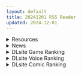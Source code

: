 ```yaml
---
layout: default
title: 20241201 RSS Reader
updated: 2024-12-01
---
```


<details class='content-parent'>
<summary>
Resources
</summary>
<details class='content-child'>
<summary>
<span class='rss-title'> [同人动画]neNeg大佬24年11月新作[fanbox][266MB] </span> <a class='rss-link' href='https://gmgard.com/gm127771' target='_blank'>&nbsp;</a>
<div class='rss-published'> 🕛 20241130 14:56:06</div>
</summary>
<img src="https://static.gmgard.us/Images/upload/17866301914190429.jpg" /><br /><p>依旧稳定发力</p>
</details>
<details class='content-child'>
<summary>
<span class='rss-title'> [SLG/动态/机翻/安卓JOI+pc][RJ01292232][PixleAx]蔗糖·萨居巴斯特/SUCCUBUST·サキュバスト[423M] </span> <a class='rss-link' href='https://gmgard.com/gm127770' target='_blank'>&nbsp;</a>
<div class='rss-published'> 🕛 20241130 14:56:06</div>
</summary>
<img src="https://image.acg.lol/file/2024/11/22/RJ01292232_img_smp5.webp" /><br /><p>游戏介绍
本作是一款由多个部分组成的轻量级策略游戏。
为了成功经营风俗店，应招募具有不同才能的风俗娘，并让她们工作。
根据店铺设施的特点，将风俗娘安排在适合她们的位置，以实现利益最大化。
当然，店铺的原主人会来夺回它。加强成员，保护店铺免受敌对势力的侵害吧！</p>
</details>
<details class='content-child'>
<summary>
<span class='rss-title'> [SLG/官中/PC][RJ01295866][O-MAn-GAMEs]二人はアイドル~NTR!?~[386M] </span> <a class='rss-link' href='https://gmgard.com/gm127769' target='_blank'>&nbsp;</a>
<div class='rss-published'> 🕛 20241130 14:56:06</div>
</summary>
<img src="https://image.acg.lol/file/2024/11/25/RJ01295866_img_smp1-1.webp" /><br /><p>游戏简介
梦想中的偶像之路
这是一款故事选择性模拟游戏，您可以在其中决定偶像团体“Aka☆Yami”成员的命运。
故事可以有一个美好的结局，或者根据你所做的选择，
麻烦和冲突堆积起来，你最终会得到一个糟糕的结局……
如果他们在幕后发生了什么事情，你可以在回想模式下进行检查。</p>
</details>
<details class='content-child'>
<summary>
<span class='rss-title'> [ADV/机翻/PC][RJ01279330][4H社团]劳伦行~新教员劳务伦理行动综合审查~(労倫行~新教員労務倫理行動総合審査~)V1.0[773M] </span> <a class='rss-link' href='https://gmgard.com/gm127768' target='_blank'>&nbsp;</a>
<div class='rss-published'> 🕛 20241130 14:56:06</div>
</summary>
<img src="https://image.acg.lol/file/2024/11/24/RJ01279330_img_smp8.webp" /><br /><p>■剧情概要
■角色
【河澄蛍】
主人公兼主要女主角。就读于当地的公立学校日和东。
中肉中背，发量适中，短发波波头，微卷的乱发成了心头之患。
昔日乃是内向的阴角少年，却在毕业典礼上惊觉心仪的初恋老师竟连自己的名字都未曾记住，此打击令其痛下决心，一念之间奋发图强。
成功地以 XX 身份出道，如今作为大家信赖的委员长在班级中广受欢迎，在所属的女子排球队中也备受信任。
最害怕的是周围人发现自己的阴暗过去。</p>
</details>
<details class='content-child'>
<summary>
<span class='rss-title'> 关于站内投稿压缩包密码设置的公告 </span> <a class='rss-link' href='https://gmgard.com/gm127766' target='_blank'>&nbsp;</a>
<div class='rss-published'> 🕛 20241130 05:11:47</div>
</summary>
<img src="https://static.gmgard.us/Images/upload/86453301311472864.jpg" /><br /><p>由于近期开放注册，站内增加了一批比较活跃的投稿者，首先需要强调的是，对于更多的投稿，大家毫无疑问是欢迎的，更多的新投稿是维持网站活力的根本，这里也再次感谢各位UP的无私付出。</p>
</details>
<details class='content-child'>
<summary>
<span class='rss-title'> [自购][未知字幕组][ばにぃうぉ~か~]OVA 僕にハーレムセフレが出来た理由 #1-4[4K120FPS] </span> <a class='rss-link' href='https://gmgard.com/gm127765' target='_blank'>&nbsp;</a>
<div class='rss-published'> 🕛 20241130 05:00:07</div>
</summary>
<img src="https://static.gmgard.us/Images/upload/72085301245092320.jpg" /><br /><p>[4K120FPS][ばにぃうぉ～か～]OVA 僕にハーレムセフレが出来た理由 ＃1</p>
</details>

</details>
<details class='content-parent'>
<summary>
News
</summary>
<details class='content-child'>
<summary>
<span class='rss-title'> DLsite勁尻12月限時免費《和精靈妻子的甜蜜造人生活》+Sage插畫集0元下載 </span> <a class='rss-link' href='https://www.4gamers.com.tw/news/detail/68746/dlsite-december-2024-free-games' target='_blank'>&nbsp;</a>
<div class='rss-published'> 🕛 20241201 00:32:05</div>
</summary>
<img src="https://img.4gamers.com.tw/news-image/72352835-7fd4-4e88-9cb1-129c48d6ebc3.jpg"/>
諸位請照顧好弟弟
</details>
<details class='content-child'>
<summary>
<span class='rss-title'> G-EIGHT'24「老司機樂園」逛展指南，潛力紳士遊戲《詛咒鎧甲2》《AV導演生活》必逛新品亮相 </span> <a class='rss-link' href='https://www.4gamers.com.tw/news/detail/68735/g-eight-2024-4gentleman-section' target='_blank'>&nbsp;</a>
<div class='rss-published'> 🕛 20241130 20:31:00</div>
</summary>
<img src="https://img.4gamers.com.tw/news-image/b7b4194a-9dc7-4b7e-abf9-0594cc550c83.jpg"/>
我真的沒了
</details>

</details>
<details class='content-parent'>
<summary>
DLsite Game Ranking
</summary>
<details class='content-child'>
<summary>
<span class='rss-title'> IV?AV!! -2nd Girl- [硝石工房] </span> <a class='rss-link' href='https://www.dlsite.com/maniax/work/=/product_id/RJ01290563.html' target='_blank'>&nbsp;</a>
<div class='rss-published'> 🕛 20241201 13:15:32</div>
</summary>
<img src ="http://img.dlsite.jp/modpub/images2/work/doujin/RJ01291000/RJ01290563_img_main.jpg"/><br/>60FPSのぬるぬるムービー。デカパイアイドルのIV撮影をAVに誘導しちゃえ!?
</details>
<details class='content-child'>
<summary>
<span class='rss-title'> 人妻の寝取りはアナルから [Hoi Hoi Hoi] </span> <a class='rss-link' href='https://www.dlsite.com/maniax/work/=/product_id/RJ01292820.html' target='_blank'>&nbsp;</a>
<div class='rss-published'> 🕛 20241201 13:15:32</div>
</summary>
<img src ="http://img.dlsite.jp/modpub/images2/work/doujin/RJ01293000/RJ01292820_img_main.jpg"/><br/>人妻をアナルから寝取るADV
</details>
<details class='content-child'>
<summary>
<span class='rss-title'> MazeCave~俺の感覚遮断触手ダンジョン! [東京乳業] </span> <a class='rss-link' href='https://www.dlsite.com/maniax/work/=/product_id/RJ01245835.html' target='_blank'>&nbsp;</a>
<div class='rss-published'> 🕛 20241201 13:15:32</div>
</summary>
<img src ="http://img.dlsite.jp/modpub/images2/work/doujin/RJ01246000/RJ01245835_img_main.jpg"/><br/>感覚遮断トラップでドジな冒険者の魔力を搾り取れ!俺の苗床ダンジョンを作ろう!
</details>
<details class='content-child'>
<summary>
<span class='rss-title'> 異世界樹の巫女～魔法のチカラでおさわりHやりたい放題～【Hシーン全解放DLC】 [たわわデリバリー] </span> <a class='rss-link' href='https://www.dlsite.com/maniax/work/=/product_id/RJ01289925.html' target='_blank'>&nbsp;</a>
<div class='rss-published'> 🕛 20241201 13:15:32</div>
</summary>
<img src ="http://img.dlsite.jp/modpub/images2/work/doujin/RJ01290000/RJ01289925_img_main.jpg"/><br/>「異世界樹の巫女～魔法のチカラでおさわりHやりたい放題～」のDLC追加データです。別途「異世界樹の巫女～魔法のチカラでおさわりHやりたい放題～」本編が必要になります。
</details>
<details class='content-child'>
<summary>
<span class='rss-title'> ゲームの世界に転生したあなたはNPCを犯し尽くす!～あにめーしょん～ [ぺぺろーん] </span> <a class='rss-link' href='https://www.dlsite.com/maniax/work/=/product_id/RJ01296234.html' target='_blank'>&nbsp;</a>
<div class='rss-published'> 🕛 20241201 13:15:32</div>
</summary>
<img src ="http://img.dlsite.jp/modpub/images2/work/doujin/RJ01297000/RJ01296234_img_main.jpg"/><br/>転生したらゲームの世界だった!?RPGのとある村を舞台にあなたはNPCを犯し尽くす!★お尻・おっぱいが揺れる! ★女の子達が喘ぐ!(ボイス有り!) ★10人のH可能な女の子(NPC)達! ★女性キャラクターは立ち絵を含めて全てアニメーション! ★キャタクターによっては衣装差分も! ★他にも魅力的なサブキャラクター達! 挿入シーンやフィニッシュシーンも静止画ではなくアニメーション化! 累計100個を超えるアニメーションファイル数!
</details>

</details>
<details class='content-parent'>
<summary>
DLsite Voice Ranking
</summary>
<details class='content-child'>
<summary>
<span class='rss-title'> メイドのマナちゃんに耳かきしてもらおう [Crescendo] </span> <a class='rss-link' href='https://www.dlsite.com/maniax/work/=/product_id/RJ01293993.html' target='_blank'>&nbsp;</a>
<div class='rss-published'> 🕛 20241201 13:15:35</div>
</summary>
<img src ="http://img.dlsite.jp/modpub/images2/work/doujin/RJ01294000/RJ01293993_img_main.jpg"/><br/>【3DASMR】でお馴染みのマナちゃんの耳かきが沢山!耳かき一回分のオムニバス形式なので気分に合わせて楽しめます。おまけとしてYouTubeにアップされている動画の音声も付いてます。声 棗いつき様
</details>
<details class='content-child'>
<summary>
<span class='rss-title'> ✅10日間限定10大特典✅❤️Wロイヤルおま◯こ嫁❤️高貴でおスケベなふたご姫をハメ比べし放題な贅沢ライフ❤️ [桃色みんと] </span> <a class='rss-link' href='https://www.dlsite.com/maniax/work/=/product_id/RJ01268379.html' target='_blank'>&nbsp;</a>
<div class='rss-published'> 🕛 20241201 13:15:35</div>
</summary>
<img src ="http://img.dlsite.jp/modpub/images2/work/doujin/RJ01269000/RJ01268379_img_main.jpg"/><br/>「毎日毎日おせっせおせっせ❤️あなた様専属のおまんこワイフになれるなら本望でございます❤️」魔王を討伐し、ふたご姫を娶る事になった貴方❤️でもお嫁さんとして迎え入れられるのは一人だけと決まっていて…?❤️おスケベで破廉恥なふたご姫をハメ比べしまくる生活が...今、はじまります❤️
</details>
<details class='content-child'>
<summary>
<span class='rss-title'> 【简体中文版】假恋爱小穴按摩 [青春×フェティシズム] </span> <a class='rss-link' href='https://www.dlsite.com/maniax/work/=/product_id/RJ01295050.html' target='_blank'>&nbsp;</a>
<div class='rss-published'> 🕛 20241201 13:15:35</div>
</summary>
<img src ="http://img.dlsite.jp/modpub/images2/work/doujin/RJ01296000/RJ01295050_img_main.jpg"/><br/>即使没有青春也没关系。成年的听众也有权利获得幸福。 这次的按摩担当是一位冷酷神秘的眼镜美少女。有着不符合名校女子学校JK的淫荡身材,会不自觉地挑拨你。 隐藏在眼镜下的"假恋爱"的真相,欢迎您来聆听并体验。
</details>
<details class='content-child'>
<summary>
<span class='rss-title'> 【繁體中文版】假戀小穴按摩 [青春×フェティシズム] </span> <a class='rss-link' href='https://www.dlsite.com/maniax/work/=/product_id/RJ01295057.html' target='_blank'>&nbsp;</a>
<div class='rss-published'> 🕛 20241201 13:15:35</div>
</summary>
<img src ="http://img.dlsite.jp/modpub/images2/work/doujin/RJ01296000/RJ01295057_img_main.jpg"/><br/>即使沒有青春也沒關係。成年的聽眾也有權利獲得幸福。 這次的按摩擔當是一位冷酷神秘的眼鏡美少女。有著不符合女子名校JK的淫蕩身材,會不自覺地挑撥你。 隱藏在眼鏡下的"假戀愛"的真相,歡迎您來聆聽並體驗。
</details>
<details class='content-child'>
<summary>
<span class='rss-title'> ❤️甘あねメイド❤️「お姉ちゃんが"あまあまちゅっちゅ"してあげる...❤️」 [桃色みんと] </span> <a class='rss-link' href='https://www.dlsite.com/maniax/work/=/product_id/RJ01261681.html' target='_blank'>&nbsp;</a>
<div class='rss-published'> 🕛 20241201 13:15:35</div>
</summary>
<img src ="http://img.dlsite.jp/modpub/images2/work/doujin/RJ01262000/RJ01261681_img_main.jpg"/><br/>お姉ちゃんメイドはボクくん(あなた)の事がだ～いすきっ♪ボクくんの為ならば、添い寝に耳舐めにオナサポだってしてあげますっ♪お手々やお口、そしておま◯こっ♪お姉ちゃんの身体ぜ～んぶを使って、喜んでご奉仕させていただきますっ♪「そう...だってお姉ちゃんは...ボクくん専属の..."お姉ちゃんメイド"なんだから...♪」
</details>

</details>
<details class='content-parent'>
<summary>
DLsite Comic Ranking
</summary>
<details class='content-child'>
<summary>
<span class='rss-title'> 女畜加工プラント 捕らわれたヒーロー・ツインバード加工記録 後編 [超健康屋] </span> <a class='rss-link' href='https://www.dlsite.com/maniax/work/=/product_id/RJ01294019.html' target='_blank'>&nbsp;</a>
<div class='rss-published'> 🕛 20241201 13:15:38</div>
</summary>
<img src ="http://img.dlsite.jp/modpub/images2/work/doujin/RJ01295000/RJ01294019_img_main.jpg"/><br/>様々な女性を捕らえクライアントに都合の良い女畜へと加工する女畜加工プラント。 今回捕らえられた超常の力を持つスーパーヒロイン、ニカとラキは非人道的かつ尊厳を踏みにじる残酷な加工を受け続ける事となる……
</details>
<details class='content-child'>
<summary>
<span class='rss-title'> 女畜加工プラント 捕らわれたヒーロー・ツインバード加工記録 前編 [超健康屋] </span> <a class='rss-link' href='https://www.dlsite.com/maniax/work/=/product_id/RJ01222062.html' target='_blank'>&nbsp;</a>
<div class='rss-published'> 🕛 20241201 13:15:38</div>
</summary>
<img src ="http://img.dlsite.jp/modpub/images2/work/doujin/RJ01223000/RJ01222062_img_main.jpg"/><br/>様々な女性を捕らえクライアントに都合の良い女畜へと加工する女畜加工プラント。 今回捕らえられた超常の力を持つスーパーヒロイン、ニカとラキは非人道的かつ尊厳を踏みにじる残酷な加工を受け続ける事となる……
</details>
<details class='content-child'>
<summary>
<span class='rss-title'> ダウナー研究者お姉さんにお願いしてえっちなことしてもらう話。 [内臓研究所] </span> <a class='rss-link' href='https://www.dlsite.com/maniax/work/=/product_id/RJ01225571.html' target='_blank'>&nbsp;</a>
<div class='rss-published'> 🕛 20241201 13:15:38</div>
</summary>
<img src ="http://img.dlsite.jp/modpub/images2/work/doujin/RJ01226000/RJ01225571_img_main.jpg"/><br/>ダウナー研究者お姉さんとえっちなことをしよう
</details>
<details class='content-child'>
<summary>
<span class='rss-title'> 憧れの生徒会長が巨乳すぎる件 [Try&方言二人社會] </span> <a class='rss-link' href='https://www.dlsite.com/maniax/work/=/product_id/RJ01299665.html' target='_blank'>&nbsp;</a>
<div class='rss-published'> 🕛 20241201 13:15:38</div>
</summary>
<img src ="http://img.dlsite.jp/modpub/images2/work/doujin/RJ01300000/RJ01299665_img_main.jpg"/><br/>■あらすじ サークル「TRY&方言二人社会」がC104で発売した同人誌。
</details>
<details class='content-child'>
<summary>
<span class='rss-title'> 家が湿気過ぎて生えてきた幻覚誘発するキノコを誤食して発情したあとのあれやこれ [捕食少女] </span> <a class='rss-link' href='https://www.dlsite.com/maniax/work/=/product_id/RJ01114389.html' target='_blank'>&nbsp;</a>
<div class='rss-published'> 🕛 20241201 13:15:38</div>
</summary>
<img src ="http://img.dlsite.jp/modpub/images2/work/doujin/RJ01115000/RJ01114389_img_main.jpg"/><br/>これはごく普通すぎて普通でしかない一人の女子大学生の日常ストーリーです。 家の中が湿気てキノコが生えることになり、好奇心からそのキノコを誤って摂取した結果、幻覚を体験します。本文は52ページ。特典のおまけ2枚付きです。
</details>

</details>
